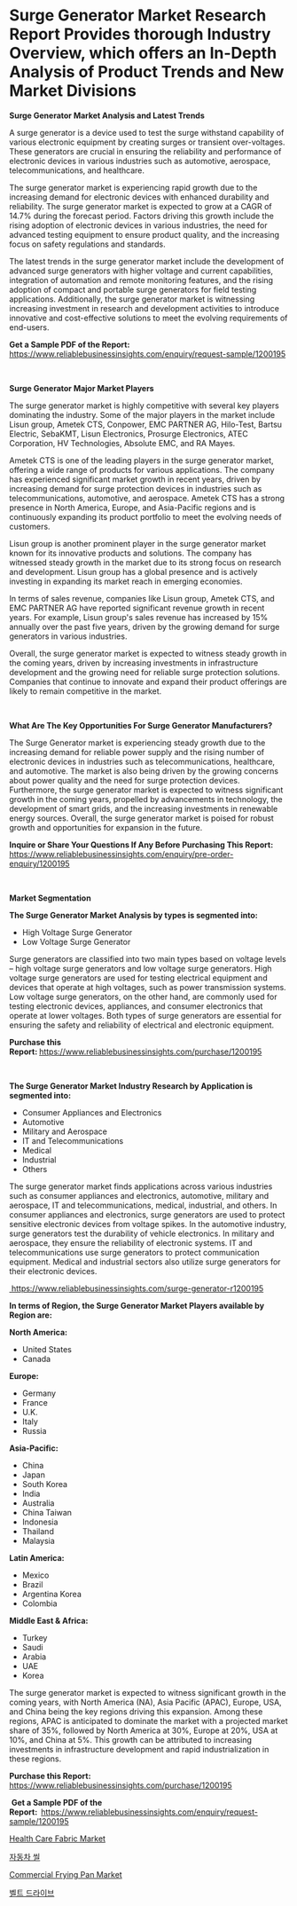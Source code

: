 <p><h1>Surge Generator Market Research Report Provides thorough Industry Overview, which offers an In-Depth Analysis of Product Trends and New Market Divisions</h1></p><p><strong>Surge Generator Market Analysis and Latest Trends</strong></p>
<p><p>A surge generator is a device used to test the surge withstand capability of various electronic equipment by creating surges or transient over-voltages. These generators are crucial in ensuring the reliability and performance of electronic devices in various industries such as automotive, aerospace, telecommunications, and healthcare.</p><p>The surge generator market is experiencing rapid growth due to the increasing demand for electronic devices with enhanced durability and reliability. The surge generator market is expected to grow at a CAGR of 14.7% during the forecast period. Factors driving this growth include the rising adoption of electronic devices in various industries, the need for advanced testing equipment to ensure product quality, and the increasing focus on safety regulations and standards.</p><p>The latest trends in the surge generator market include the development of advanced surge generators with higher voltage and current capabilities, integration of automation and remote monitoring features, and the rising adoption of compact and portable surge generators for field testing applications. Additionally, the surge generator market is witnessing increasing investment in research and development activities to introduce innovative and cost-effective solutions to meet the evolving requirements of end-users.</p></p>
<p><strong>Get a Sample PDF of the Report:&nbsp;</strong> <a href="https://www.reliablebusinessinsights.com/enquiry/request-sample/1200195">https://www.reliablebusinessinsights.com/enquiry/request-sample/1200195</a></p>
<p>&nbsp;</p>
<p><strong>Surge Generator Major Market Players</strong></p>
<p><p>The surge generator market is highly competitive with several key players dominating the industry. Some of the major players in the market include Lisun group, Ametek CTS, Conpower, EMC PARTNER AG, Hilo-Test, Bartsu Electric, SebaKMT, Lisun Electronics, Prosurge Electronics, ATEC Corporation, HV Technologies, Absolute EMC, and RA Mayes.</p><p>Ametek CTS is one of the leading players in the surge generator market, offering a wide range of products for various applications. The company has experienced significant market growth in recent years, driven by increasing demand for surge protection devices in industries such as telecommunications, automotive, and aerospace. Ametek CTS has a strong presence in North America, Europe, and Asia-Pacific regions and is continuously expanding its product portfolio to meet the evolving needs of customers.</p><p>Lisun group is another prominent player in the surge generator market known for its innovative products and solutions. The company has witnessed steady growth in the market due to its strong focus on research and development. Lisun group has a global presence and is actively investing in expanding its market reach in emerging economies.</p><p>In terms of sales revenue, companies like Lisun group, Ametek CTS, and EMC PARTNER AG have reported significant revenue growth in recent years. For example, Lisun group's sales revenue has increased by 15% annually over the past five years, driven by the growing demand for surge generators in various industries.</p><p>Overall, the surge generator market is expected to witness steady growth in the coming years, driven by increasing investments in infrastructure development and the growing need for reliable surge protection solutions. Companies that continue to innovate and expand their product offerings are likely to remain competitive in the market.</p></p>
<p>&nbsp;</p>
<p><strong>What Are The Key Opportunities For Surge Generator Manufacturers?</strong></p>
<p><p>The Surge Generator market is experiencing steady growth due to the increasing demand for reliable power supply and the rising number of electronic devices in industries such as telecommunications, healthcare, and automotive. The market is also being driven by the growing concerns about power quality and the need for surge protection devices. Furthermore, the surge generator market is expected to witness significant growth in the coming years, propelled by advancements in technology, the development of smart grids, and the increasing investments in renewable energy sources. Overall, the surge generator market is poised for robust growth and opportunities for expansion in the future.</p></p>
<p><strong>Inquire or Share Your Questions If Any Before Purchasing This Report:</strong> <a href="https://www.reliablebusinessinsights.com/enquiry/pre-order-enquiry/1200195">https://www.reliablebusinessinsights.com/enquiry/pre-order-enquiry/1200195</a></p>
<p>&nbsp;</p>
<p><strong>Market Segmentation</strong></p>
<p><strong>The Surge Generator Market Analysis by types is segmented into:</strong></p>
<p><ul><li>High Voltage Surge Generator</li><li>Low Voltage Surge Generator</li></ul></p>
<p><p>Surge generators are classified into two main types based on voltage levels – high voltage surge generators and low voltage surge generators. High voltage surge generators are used for testing electrical equipment and devices that operate at high voltages, such as power transmission systems. Low voltage surge generators, on the other hand, are commonly used for testing electronic devices, appliances, and consumer electronics that operate at lower voltages. Both types of surge generators are essential for ensuring the safety and reliability of electrical and electronic equipment.</p></p>
<p><strong>Purchase this Report:&nbsp;</strong><a href="https://www.reliablebusinessinsights.com/purchase/1200195">https://www.reliablebusinessinsights.com/purchase/1200195</a></p>
<p>&nbsp;</p>
<p><strong>The Surge Generator Market Industry Research by Application is segmented into:</strong></p>
<p><ul><li>Consumer Appliances and Electronics</li><li>Automotive</li><li>Military and Aerospace</li><li>IT and Telecommunications</li><li>Medical</li><li>Industrial</li><li>Others</li></ul></p>
<p><p>The surge generator market finds applications across various industries such as consumer appliances and electronics, automotive, military and aerospace, IT and telecommunications, medical, industrial, and others. In consumer appliances and electronics, surge generators are used to protect sensitive electronic devices from voltage spikes. In the automotive industry, surge generators test the durability of vehicle electronics. In military and aerospace, they ensure the reliability of electronic systems. IT and telecommunications use surge generators to protect communication equipment. Medical and industrial sectors also utilize surge generators for their electronic devices.</p></p>
<p><a href="https://www.reliablebusinessinsights.com/surge-generator-r1200195">&nbsp;https://www.reliablebusinessinsights.com/surge-generator-r1200195</a></p>
<p><strong>In terms of Region, the Surge Generator Market Players available by Region are:</strong></p>
<p>
    <p> <strong> North America: </strong>
        <ul>
            <li>United States</li>
            <li>Canada</li>
        </ul>
        </p> 
    <p> <strong> Europe: </strong>
        <ul>
            <li>Germany</li>
            <li>France</li>
            <li>U.K.</li>
            <li>Italy</li>
            <li>Russia</li>
        </ul>
        </p> 
    <p> <strong> Asia-Pacific: </strong>
        <ul>
            <li>China</li>
            <li>Japan</li>
            <li>South Korea</li>
            <li>India</li>
            <li>Australia</li>
            <li>China Taiwan</li>
            <li>Indonesia</li>
            <li>Thailand</li>
            <li>Malaysia</li>
        </ul>
        </p> 
    <p> <strong> Latin America: </strong>
        <ul>
            <li>Mexico</li>
            <li>Brazil</li>
            <li>Argentina Korea</li>
            <li>Colombia</li>
        </ul>
        </p> 
    <p> <strong> Middle East & Africa: </strong>
        <ul>
            <li>Turkey</li>
            <li>Saudi</li>
            <li>Arabia</li>
            <li>UAE</li>
            <li>Korea</li>
        </ul>
    </p>
    </p>
<p><p>The surge generator market is expected to witness significant growth in the coming years, with North America (NA), Asia Pacific (APAC), Europe, USA, and China being the key regions driving this expansion. Among these regions, APAC is anticipated to dominate the market with a projected market share of 35%, followed by North America at 30%, Europe at 20%, USA at 10%, and China at 5%. This growth can be attributed to increasing investments in infrastructure development and rapid industrialization in these regions.</p></p>
<p><strong>Purchase this Report: </strong><a href="https://www.reliablebusinessinsights.com/purchase/1200195">https://www.reliablebusinessinsights.com/purchase/1200195</a></p>
<p>&nbsp;<strong>Get a Sample PDF of the Report:&nbsp;&nbsp;</strong><a href="https://www.reliablebusinessinsights.com/enquiry/request-sample/1200195">https://www.reliablebusinessinsights.com/enquiry/request-sample/1200195</a></p>
<p><strong></strong></p>
<p><p><a href="https://github.com/AKSHATREPORTPRIME/Market-Research-Report-List-5/blob/main/health-care-fabric-market.md">Health Care Fabric Market</a></p><p><a href="https://github.com/lzrvbyqzftro57/Market-Research-Report-List-2/blob/main/7712253154689.md">자동차 씰</a></p><p><a href="https://github.com/indrystar/Market-Research-Report-List-3/blob/main/commercial-frying-pan-market.md">Commercial Frying Pan Market</a></p><p><a href="https://github.com/regina00882/Market-Research-Report-List-1/blob/main/8440637154688.md">벨트 드라이브</a></p></p>